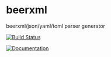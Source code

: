 # beerxml

beerxml/json/yaml/toml parser generator

[![Build Status](https://travis-ci.org/andete/beerxml.svg?branch=master)](https://travis-ci.org/andete/beerxml)

[![Documentation](https://docs.rs/beerxml/badge.svg)](https://docs.rs/beerxml/)

